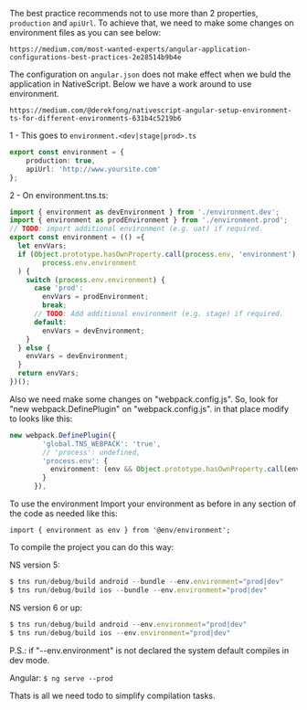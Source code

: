 The best practice recommends not to use more than 2 properties, `production` and `apiUrl`.
To achieve that, we need to make some changes on environment files as you can see below:
```
https://medium.com/most-wanted-experts/angular-application-configurations-best-practices-2e28514b9b4e
```

The configuration on `angular.json` does not make effect when we buld the application in NativeScript. Below we have a work around to use environment.
```
https://medium.com/@derekfong/nativescript-angular-setup-environment-ts-for-different-environments-631b4c5219b6
```

1 - This goes to `environment.<dev|stage|prod>.ts`
```typescript
export const environment = {
    production: true,
    apiUrl: 'http://www.yoursite.com'
};
```

2 - On environment.tns.ts:
```typescript
import { environment as devEnvironment } from './environment.dev';
import { environment as prodEnvironment } from './environment.prod';
// TODO: import additional environment (e.g. uat) if required.
export const environment = (() ={
  let envVars;
  if (Object.prototype.hasOwnProperty.call(process.env, 'environment') &&
        process.env.environment
  ) {
    switch (process.env.environment) {
      case 'prod':
        envVars = prodEnvironment;
        break;
      // TODO: Add additional environment (e.g. stage) if required. 
      default:
        envVars = devEnvironment;
    }
  } else {
    envVars = devEnvironment;
  }
  return envVars;
})();
```

Also we need make some changes on "webpack.config.js".
So, look for "new webpack.DefinePlugin" on "webpack.config.js". in that place modify to looks like this:
 
```typescript
new webpack.DefinePlugin({
        'global.TNS_WEBPACK': 'true',
        // 'process': undefined,
        'process.env': {
          environment: (env && Object.prototype.hasOwnProperty.call(env, 'environment')) ? JSON.stringify(env.environment) : undefined
        }
      }),
```

To use the environment 
Import your environment as before in any section of the code as needed like this:

`import { environment as env } from '@env/environment';`

To compile the project you can do this way:

NS version 5:
```typescript
$ tns run/debug/build android --bundle --env.environment="prod|dev"
$ tns run/debug/build ios --bundle --env.environment="prod|dev"
```
NS version 6 or up:
```typescript
$ tns run/debug/build android --env.environment="prod|dev"
$ tns run/debug/build ios --env.environment="prod|dev"
```
P.S.: if "--env.environment" is not declared the system default compiles in dev mode.

Angular: 
`$ ng serve --prod`

Thats is all we need todo to simplify compilation tasks.
